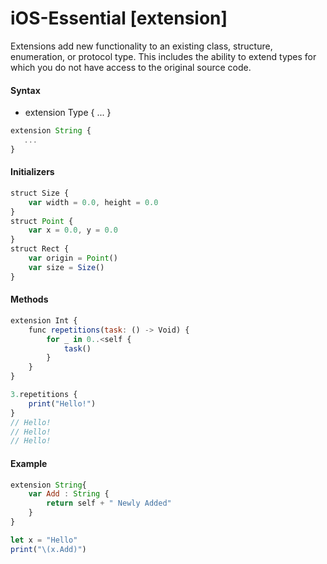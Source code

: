 # iOS-Essential [extension]
Extensions add new functionality to an existing class, structure, enumeration, or protocol type. This includes the ability to extend types for which you do not have access to the original source code.

#### Syntax
 - extension Type { ... }
```javascript
extension String {
   ...
}
```

#### Initializers
```javascript
struct Size {
    var width = 0.0, height = 0.0
}
struct Point {
    var x = 0.0, y = 0.0
}
struct Rect {
    var origin = Point()
    var size = Size()
}
```

#### Methods
```javascript
extension Int {
    func repetitions(task: () -> Void) {
        for _ in 0..<self {
            task()
        }
    }
}

3.repetitions {
    print("Hello!")
}
// Hello!
// Hello!
// Hello!
```
#### Example
```javascript
extension String{
	var Add : String {
		return self + " Newly Added"
	}
}

let x = "Hello"
print("\(x.Add)")
```

